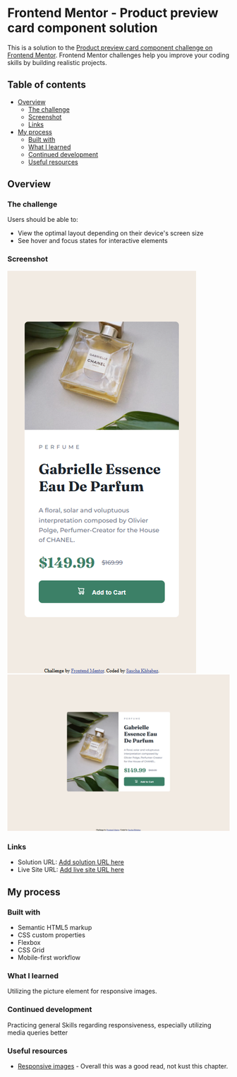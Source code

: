 # Frontend Mentor - Product preview card component solution

This is a solution to the [Product preview card component challenge on Frontend Mentor](https://www.frontendmentor.io/challenges/product-preview-card-component-GO7UmttRfa). Frontend Mentor challenges help you improve your coding skills by building realistic projects.

## Table of contents

- [Overview](#overview)
  - [The challenge](#the-challenge)
  - [Screenshot](#screenshot)
  - [Links](#links)
- [My process](#my-process)
  - [Built with](#built-with)
  - [What I learned](#what-i-learned)
  - [Continued development](#continued-development)
  - [Useful resources](#useful-resources)

## Overview

### The challenge

Users should be able to:

- View the optimal layout depending on their device's screen size
- See hover and focus states for interactive elements

### Screenshot

![](./screenshots/mobile.png)
![](./screenshots/desktop.png)

### Links

- Solution URL: [Add solution URL here](https://github.com/skhbabez/product-preview-card-component-main)
- Live Site URL: [Add live site URL here](https://skhbabez.github.io/product-preview-card-component-main/)

## My process

### Built with

- Semantic HTML5 markup
- CSS custom properties
- Flexbox
- CSS Grid
- Mobile-first workflow

### What I learned

Utilizing the picture element for responsive images.

### Continued development

Practicing general Skills regarding responsiveness, especially utilizing media queries better

### Useful resources

- [Responsive images](https://web.dev/learn/design/picture-element?continue=https%3A%2F%2Fweb.dev%2Flearn%2Fdesign&hl=de#article-https://web.dev/learn/design/picture-element&hl=de) - Overall this was a good read, not kust this chapter.
